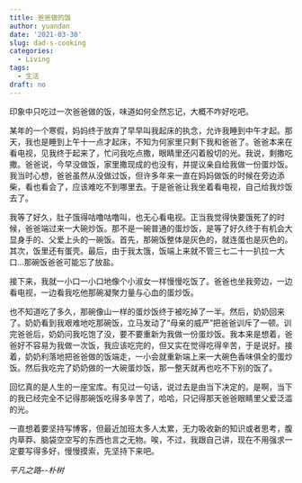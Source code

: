 ```yaml
---
title: 爸爸做的饭
author: yuandan
date: '2021-03-30'
slug: dad-s-cooking
categories:
  - Living
tags:
  - 生活
draft: no
---
```


印象中只吃过一次爸爸做的饭，味道如何全然忘记，大概不咋好吃吧。

<!--more-->

某年的一个寒假，妈妈终于放弃了早早叫我起床的执念，允许我睡到中午才起。那天，我也是睡到上午十一点才起床，不知为何家里只剩下我和爸爸了。爸爸本来在看电视，见我终于起来了，忙问我吃点撒，眼睛里还闪着殷切的光。我说，剩撒吃撒。爸爸说，今早没做饭，家里撒现成的也没有，并提议亲自给我做一份蛋炒饭。我当时心想，爸爸虽然从没做过饭，但许多年来一直在妈妈做饭的时候在旁边添柴，看也看会了，应该难吃不到哪里去。于是爸爸让我坐着看电视，自己给我炒饭去了。

我等了好久，肚子饿得咕噜咕噜叫，也无心看电视。正当我觉得快要饿死了的时候，爸爸端过来一大碗炒饭。那不是一碗普通的蛋炒饭，是等了好久终于有机会大显身手的、父爱上头的一碗饭。首先，那碗饭整体是灰色的，就连蛋也是灰色的。其次，饭里还有蛋壳。最后，由于我太饿，饭端上来就不管三七二十一扒拉一大口...那碗饭爸爸可能忘了放盐。

接下来，我就一小口一小口地像个小淑女一样慢慢吃饭了。爸爸也坐我旁边，一边看电视，一边看我吃他那碗凝聚力量与心血的蛋炒饭。

也不知道吃了多久，那碗像山一样的蛋炒饭终于被吃掉了一半。然后，奶奶回来了。奶奶看到我艰难地吃那碗饭，立马发动了“母亲的威严”把爸爸训斥了一顿。训完爸爸后，奶奶问我吃饱了没，要不要重新为我做一份蛋炒饭。我本来是想着，爸爸好不容易为我做一次饭，我应该吃完的，但又实在觉得吃得辛苦，于是说好。接着，奶奶利落地把爸爸做的饭端走，一小会就重新端上来一大碗色香味俱全的蛋炒饭。然后我吃完了奶奶做的一大碗蛋炒饭，那一整天就再也吃不下别的饭了。

回忆真的是人生的一座宝库。有见过一句话，说过去是由当下决定的。是啊，当下的我已经完全不记得那碗饭吃得多辛苦了，哈哈，只记得那天爸爸眼睛里父爱泛滥的光。

一直想着要坚持写博客，但最近加班太多人太累，无力吸收新的知识或者思考，腹内草莽、脑袋空空写的东西也言之无物。唉，不过，我跟自己讲，现在不用强求一定要写得多好，慢慢摸索，先坚持下来吧。

*平凡之路--朴树*
